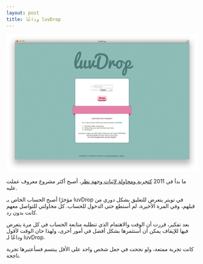 ```yaml
---
layout: post
title: وداعًا luvDrop
---
```


<p  class="hero"><img src="/images/luvdrop.png" alt="luvDrop" /></p>

ما بدأ في 2011 [كتجربة ومحاولة لإثبات وجهة نظر](http://ahmad.io/2011/04/03/idea-to-web-in-48-hours/)، أصبح أكثر مشروع معروف عملت عليه.

مؤخرًا أصبح الحساب الخاص بـ luvDrop في تويتر يتعرض للتعليق بشكل دوري من قبلهم، وفي المرة الأخيرة، لم أستطع حتى الدخول للحساب. كل محاولتي للتواصل معهم 
كانت بدون رد.

بعد تفكير، قررت أن الوقت والاهتمام الذي تتطلبه متابعة الحساب في كل مرة يتعرض فيها للإيقاف يمكن أن أستثمرها بشكل أفضل في أمور أخرى، ولهذا حان الوقت لأقول وداعًا لـ luvDrop.

كانت تجربة ممتعة، ولو نجحت في جعل شخص واحد على الأقل يبتسم  فسأعتبرها تجربة ناجحة.
